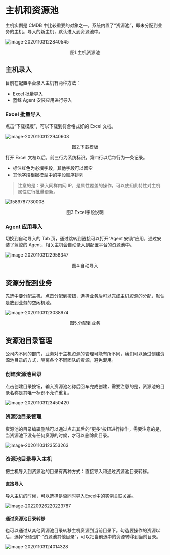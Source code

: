 # 主机和资源池

主机实例是 CMDB 中比较重要的对象之一，系统内置了“资源池”，即未分配到业务的主机。导入的新主机，默认进入到资源池中。

![image-20201103122840545](../media/ResourcePool/image-20201103122840545.png)
<center>图1.主机资源池</center>

## 主机录入

目前在配置平台录入主机有两种方法：

- Excel 批量导入
- 蓝鲸 Agent 安装应用进行导入

### Excel 批量导入

点击“下载模版”，可以下载到符合格式好的 Excel 文档。

![image-20201103122940603](../media/ResourcePool/image-20201103122940603.png)
<center>图2.下载模版</center>

打开 Excel 文档以后，前三行为系统标识，第四行以后每行为一条记录。

- 标注红色为必填字段，其他字段可以留空
- 其他字段根据模型中的字段顺序排列

> 注意的是：录入同样内网 IP，是属性覆盖的操作，可以使用此特性对主机属性进行批量更新。

![1589787730008](../media/1589787730008.png)
<center>图3.Excel字段说明</center>

### Agent 应用导入

切换到自动导入的 Tab 页，通过跳转到链接可以打开“Agent 安装”应用，通过安装了蓝鲸的 Agent，相关主机会自动录入到配置平台的资源池中。

![image-20201103122958347](../media/ResourcePool/image-20201103122958347.png)
<center>图4.自动导入</center>

## 资源分配到业务

先选中要分配主机，点击分配到按钮，选择业务后可以完成主机资源的分配，默认是放到业务的空闲机池。

![image-20201103123038974](../media/ResourcePool/image-20201103123038974.png)
<center>图5.分配到业务</center>

## 资源池目录管理

公司内不同的部门，业务对于主机资源的管理可能有所不同，我们可以通过创建资源池目录的方式，隔离各个不同团队的资源，避免混用。

###  创建资源池目录

点击创建目录按钮，输入资源池名称后回车完成创建，需要注意的是，资源池的目录名称是其唯一标识不允许重复。

![image-20201103123450420](../media/ResourcePool/image-20201103123450420.png)

### 资源池目录管理

资源池的目录编辑删除可以通过点击其后的“更多”按钮进行操作，需要注意的是，当资源池下没有任何资源的时候，才可以删除此目录。

![image-20201103123553263](../media/ResourcePool/image-20201103123553263.png)

### 资源池目录导入主机

把主机导入到资源池的目录有两种方式：直接导入和通过资源池目录转移。

#### 直接导入

导入主机的时候，可以选择是否同时导入Excel中的实例关联关系。

![image-20220926220223787](media/image-20220926220223787.png)

#### 通过资源池目录转移

也可以通过从其他资源池目录转移主机资源到当前目录下。勾选要操作的资源以后，选择“分配到”-“资源池其他目录”，可以把当前选中的资源转移到当前目录。

![image-20201103124014328](../media/ResourcePool/image-20201103124014328.png)